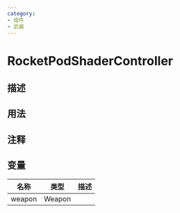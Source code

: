 ```yaml
---
category: 
- 组件
- 武器
---
```

# RocketPodShaderController
## 描述

## 用法

## 注释

## 变量
| 名称 | 类型 | 描述 |
| ----------- | ----------- | ----------- |
| weapon | Weapon |  |  
